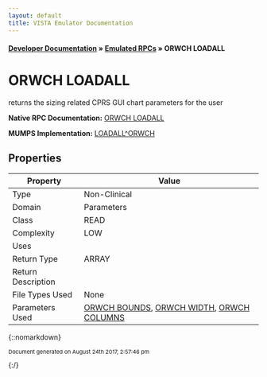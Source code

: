 ```yaml
---
layout: default
title: VISTA Emulator Documentation
---
```


#### [Developer Documentation](../index) &#187; [Emulated RPCs](TableOfContents) &#187; ORWCH LOADALL<br/>
# ORWCH LOADALL

returns the sizing related CPRS GUI chart parameters for the user

**Native RPC Documentation:** [ORWCH LOADALL](../VISTARPC/ORWCH_LOADALL)

**MUMPS Implementation:** [LOADALL^ORWCH](http://code.osehra.org/dox/Routine_ORWCH_source.html)

## Properties

Property | Value
--- | ---
Type | Non-Clinical
Domain | Parameters
Class | READ
Complexity | LOW
Uses | 
Return Type | ARRAY
Return Description | 
File Types Used | None
Parameters Used | [ORWCH BOUNDS](../Parameters/ORWCH_BOUNDS), [ORWCH WIDTH](../Parameters/ORWCH_WIDTH), [ORWCH COLUMNS](../Parameters/ORWCH_COLUMNS)


{::nomarkdown} <br/><p style="font-size: 11px">Document generated on August 24th 2017, 2:57:46 pm</p>{:/}